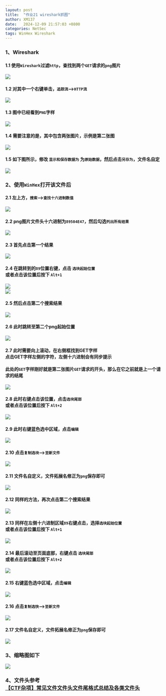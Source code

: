 ```yaml
---
layout: post
title:  "作业21 wireshark抓图"
author: XM137
date:   2024-12-09 21:57:03 +0800
categories: NetSec
tags: WinHex Wireshark
---
```


### 1、Wireshark
#### 1.1 使用`Wireshark`过滤`http`，查找到两个`GET`请求的`png`图片
![](/assets/NetSec/20241209/image1.png)

#### 1.2 对其中一个右键单击，`追踪流`-->`HTTP流`
![](/assets/NetSec/20241209/image2.png)

#### 1.3 图中已经看到`PNG`字样
![](/assets/NetSec/20241209/image3.png)

#### 1.4 需要注意的是，其中包含两张图片，示例是第二张图
![](/assets/NetSec/20241209/image4.png)

#### 1.5 如下图所示，修改 `显示和保存数据为` 为`原始数据`，然后点击`另存为`，文件名自定
![](/assets/NetSec/20241209/image5.png)

### 2、使用`WinHex`打开该文件后
#### 2.1 左上方，`搜索`-->`查找十六进制数值`
![](/assets/NetSec/20241209/image6.png)

#### 2.2 png图片文件头十六进制为`89504E47`，然后勾选`列出所有结果`
![](/assets/NetSec/20241209/image7.png)

#### 2.3 首先点击第一个结果
![](/assets/NetSec/20241209/image8.png)

#### 2.4 在跳转到的`89`位置右键，点击 `选块起始位置` <br> 或者点击该位置后按下 `Alt+1`
![](/assets/NetSec/20241209/image9.png)<br>
![](/assets/NetSec/20241209/image10.png)

#### 2.5 然后点击第二个搜索结果
![](/assets/NetSec/20241209/image11.png)

#### 2.6 此时跳转至第二个png起始位置
![](/assets/NetSec/20241209/image12.png)

#### 2.7 此时需要向上滚动，在右侧框找到GET字样 <br> 点击GET字样左侧的字符，左侧十六进制会有同步提示
#### 此处的`GET`字样刚好就是第二张图片`GET`请求的开头，那么在它之前就是上一个请求的结尾
![](/assets/NetSec/20241209/image13.png)

#### 2.8 此时右键点击该位置，点击`选块尾部` <br> 或者点击该位置后按下 `Alt+2`
![](/assets/NetSec/20241209/image14.png)

#### 2.9 此时右键蓝色选中区域，点击`编辑`
![](/assets/NetSec/20241209/image15.png)

#### 2.10 点击`复制选块`-->`至新文件`
![](/assets/NetSec/20241209/image16.png)

#### 2.11 文件名自定义，文件拓展名修正为`png`保存即可
![](/assets/NetSec/20241209/image17.png)

#### 2.12 同样的方法，再次点击第二个搜索结果
![](/assets/NetSec/20241209/image12.png)

#### 2.13 同样在左侧十六进制区域`89`右键点击，选择`选块起始位置` <br> 或者点击该位置后按下 `Alt+1`
![](/assets/NetSec/20241209/image18.png)

#### 2.14 最后滚动至页面底部，右键点击 `选块尾部` <br> 或者点击该位置后按下 `Alt+2`
![](/assets/NetSec/20241209/image19.png)

#### 2.15 右键蓝色选中区域，点击`编辑`
![](/assets/NetSec/20241209/image20.png)

#### 2.16 点击`复制选快`-->`至新文件`
![](/assets/NetSec/20241209/image21.png)

#### 2.17 文件名自定义，文件拓展名修正为`png`保存即可
![](/assets/NetSec/20241209/image22.png)

### 3、缩略图如下
![](/assets/NetSec/20241209/image23.png)

### 4、文件头参考 <br> [【CTF杂项】常见文件文件头文件尾格式总结及各类文件头][link] 
[link]: https://blog.csdn.net/xiangshangbashaonian/article/details/80156865
